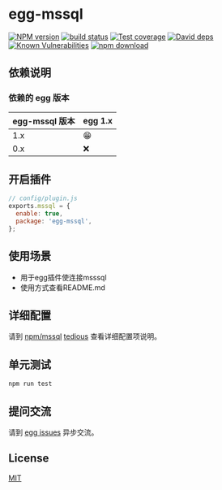 # egg-mssql

[![NPM version][npm-image]][npm-url]
[![build status][travis-image]][travis-url]
[![Test coverage][codecov-image]][codecov-url]
[![David deps][david-image]][david-url]
[![Known Vulnerabilities][snyk-image]][snyk-url]
[![npm download][download-image]][download-url]

[npm-image]: https://img.shields.io/npm/v/egg-mssql.svg?style=flat-square
[npm-url]: https://npmjs.org/package/egg-mssql
[travis-image]: https://img.shields.io/travis/eggjs/egg-mssql.svg?style=flat-square
[travis-url]: https://travis-ci.org/eggjs/egg-mssql
[codecov-image]: https://img.shields.io/codecov/c/github/eggjs/egg-mssql.svg?style=flat-square
[codecov-url]: https://codecov.io/github/eggjs/egg-mssql?branch=master
[david-image]: https://img.shields.io/david/eggjs/egg-mssql.svg?style=flat-square
[david-url]: https://david-dm.org/eggjs/egg-mssql
[snyk-image]: https://snyk.io/test/npm/egg-mssql/badge.svg?style=flat-square
[snyk-url]: https://snyk.io/test/npm/egg-mssql
[download-image]: https://img.shields.io/npm/dm/egg-mssql.svg?style=flat-square
[download-url]: https://npmjs.org/package/egg-mssql

<!--
Description here.
-->

## 依赖说明

### 依赖的 egg 版本

egg-mssql 版本 | egg 1.x
--- | ---
1.x | 😁
0.x | ❌


## 开启插件

```js
// config/plugin.js
exports.mssql = {
  enable: true,
  package: 'egg-mssql',
};
```

## 使用场景

- 用于egg插件使连接msssql
- 使用方式查看README.md

## 详细配置

请到 [npm/mssql](https://www.npmjs.com/package/mssql#general-same-for-all-drivers) [tedious](https://www.npmjs.com/package/mssql#tedious) 查看详细配置项说明。

## 单元测试

```js
npm run test
```

## 提问交流

请到 [egg issues](https://github.com/tiandaox/egg-mssql/issues) 异步交流。

## License

[MIT](LICENSE)
